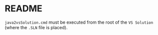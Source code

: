 README
======

`java2vsSolution.cmd` must be executed from the root of the `VS Solution`
(where the `.SLN` file is placed).